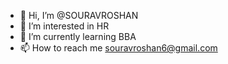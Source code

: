 - 👋 Hi, I’m @SOURAVROSHAN
- 👀 I’m interested in HR
- 🌱 I’m currently learning BBA
- 📫 How to reach me souravroshan6@gmail.com

<!---
SOURAVROSHAN/SOURAVROSHAN is a ✨ special ✨ repository because its `README.md` (this file) appears on your GitHub profile.
You can click the Preview link to take a look at your changes.
--->
